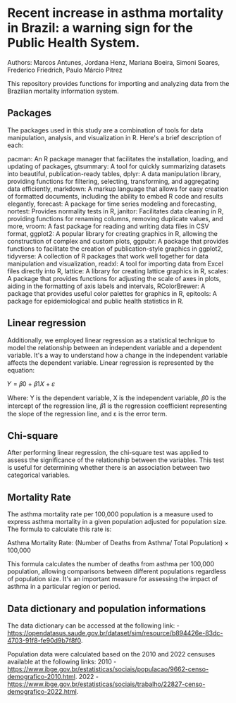 # Recent increase in asthma mortality in Brazil: a warning sign for the Public Health System.


Authors: Marcos Antunes, Jordana Henz, Mariana Boeira, Simoni Soares, Frederico Friedrich, Paulo Márcio Pitrez

This repository provides functions for importing and analyzing data from the Brazilian mortality information system.

## Packages
The packages used in this study are a combination of tools for data manipulation, analysis, and visualization in R. Here's a brief description of each:

pacman: An R package manager that facilitates the installation, loading, and updating of packages,
gtsummary: A tool for quickly summarizing datasets into beautiful, publication-ready tables,
dplyr: A data manipulation library, providing functions for filtering, selecting, transforming, and aggregating data efficiently,
markdown: A markup language that allows for easy creation of formatted documents, including the ability to embed R code and results elegantly,
forecast: A package for time series modeling and forecasting,
nortest: Provides normality tests in R,
janitor: Facilitates data cleaning in R, providing functions for renaming columns, removing duplicate values, and more,
vroom: A fast package for reading and writing data files in CSV format,
ggplot2: A popular library for creating graphics in R, allowing the construction of complex and custom plots,
ggpubr: A package that provides functions to facilitate the creation of publication-style graphics in ggplot2,
tidyverse: A collection of R packages that work well together for data manipulation and visualization,
readxl: A tool for importing data from Excel files directly into R,
lattice: A library for creating lattice graphics in R,
scales: A package that provides functions for adjusting the scale of axes in plots, aiding in the formatting of axis labels and intervals,
RColorBrewer: A package that provides useful color palettes for graphics in R,
epitools: A package for epidemiological and public health statistics in R.

## Linear regression
Additionally, we employed linear regression as a statistical technique to model the relationship between an independent variable and a dependent variable. It's a way to understand how a change in the independent variable affects the dependent variable. Linear regression is represented by the equation:

𝑌 = 𝛽0 + 𝛽1𝑋 + 𝜀 

Where:
Y is the dependent variable,
X is the independent variable,
𝛽0 is the intercept of the regression line,
𝛽1 is the regression coefficient representing the slope of the regression line, and
ε is the error term.

## Chi-square
After performing linear regression, the chi-square test was applied to assess the significance of the relationship between the variables. This test is useful for determining whether there is an association between two categorical variables.

## Mortality Rate
The asthma mortality rate per 100,000 population is a measure used to express asthma mortality in a given population adjusted for population size. The formula to calculate this rate is:

Asthma Mortality Rate: (Number of Deaths from Asthma/ Total Population) × 100,000

This formula calculates the number of deaths from asthma per 100,000 population, allowing comparisons between different populations regardless of population size. It's an important measure for assessing the impact of asthma in a particular region or period.

## Data dictionary and population informations
The data dictionary can be accessed at the following link: 
-https://opendatasus.saude.gov.br/dataset/sim/resource/b894426e-83dc-4703-91f8-fe90d9b7f8f0.

Population data were calculated based on the 2010 and 2022 censuses available at the following links:
2010 - https://www.ibge.gov.br/estatisticas/sociais/populacao/9662-censo-demografico-2010.html.
2022 - https://www.ibge.gov.br/estatisticas/sociais/trabalho/22827-censo-demografico-2022.html.

